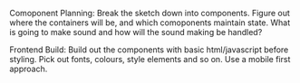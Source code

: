 <!-- Scope:
Just frontend - no backend for now. If it seems worthwhile, I may add one after completing this initial phase of the project. -->

<!-- Wireframe/Sketch:
Sketch out a very basic layout for the timer and the interface necessary for interacting with it. -->

Comoponent Planning:
Break the sketch down into components. Figure out where the containers will be, and which comoponents maintain state. What is going to make sound and how will the sound making be handled?

Frontend Build:
Build out the components with basic html/javascript before styling. Pick out fonts, colours, style elements and so on. Use a mobile first approach.
